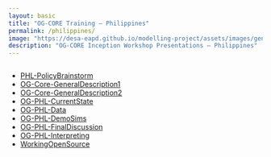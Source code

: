 ```yaml
---
layout: basic
title: "OG-CORE Training – Philippines"
permalink: /philippines/
image: "https://desa-eapd.github.io/modelling-project/assets/images/gen/blog/philippines.png"
description: "OG-CORE Inception Workshop Presentations – Philippines"
---
```


<div style="max-width: 900px; margin: 0 auto; text-align: left;">

<ul style="display: inline-block; text-align: left;">
  <li><a href="https://eapd-drb.github.io/og-model/philippines/PHL-PolicyBrainstorm.pdf">PHL-PolicyBrainstorm</a></li>
  <li><a href="https://eapd-drb.github.io/og-model/philippines/OG-Core-GeneralDescription1.pdf">OG-Core-GeneralDescription1</a></li>
  <li><a href="https://eapd-drb.github.io/og-model/philippines/OG-Core-GeneralDescription2.pdf">OG-Core-GeneralDescription2</a></li>
  <li><a href="https://eapd-drb.github.io/og-model/philippines/OG-PHL-CurrentState.pdf">OG-PHL-CurrentState</a></li>
  <li><a href="https://eapd-drb.github.io/og-model/philippines/OG-PHL-Data.pdf">OG-PHL-Data</a></li>
  <li><a href="https://eapd-drb.github.io/og-model/philippines/OG-PHL-DemoSims.pdf">OG-PHL-DemoSims</a></li>
  <li><a href="https://eapd-drb.github.io/og-model/philippines/OG-PHL-FinalDiscussion.pdf">OG-PHL-FinalDiscussion</a></li>
  <li><a href="https://eapd-drb.github.io/og-model/philippines/OG-PHL-Interpreting.pdf">OG-PHL-Interpreting</a></li>
  <li><a href="https://eapd-drb.github.io/og-model/philippines/WorkingOpenSource.pdf">WorkingOpenSource</a></li>
</ul>

</div>
